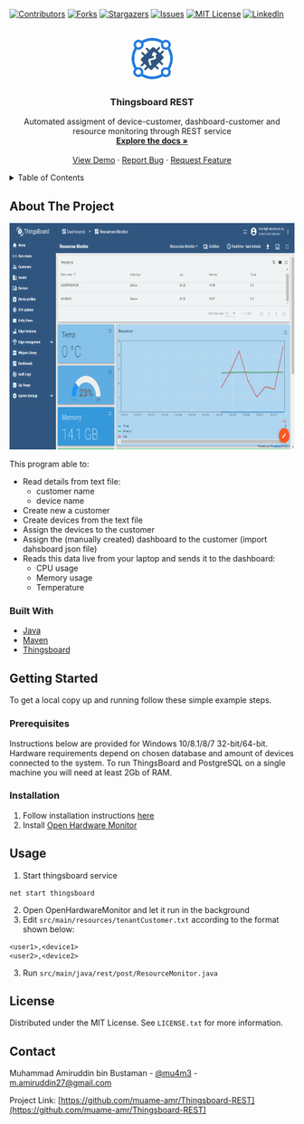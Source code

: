 <div id="top"></div>
<!--
*** Thanks for checking out the Best-README-Template. If you have a suggestion
*** that would make this better, please fork the repo and create a pull request
*** or simply open an issue with the tag "enhancement".
*** Don't forget to give the project a star!
*** Thanks again! Now go create something AMAZING! :D
-->

<!-- PROJECT SHIELDS -->
<!--
*** I'm using markdown "reference style" links for readability.
*** Reference links are enclosed in brackets [ ] instead of parentheses ( ).
*** See the bottom of this document for the declaration of the reference variables
*** for contributors-url, forks-url, etc. This is an optional, concise syntax you may use.
*** https://www.markdownguide.org/basic-syntax/#reference-style-links
-->

[![Contributors][contributors-shield]][contributors-url]
[![Forks][forks-shield]][forks-url]
[![Stargazers][stars-shield]][stars-url]
[![Issues][issues-shield]][issues-url]
[![MIT License][license-shield]][license-url]
[![LinkedIn][linkedin-shield]][linkedin-url]

<!-- PROJECT LOGO -->
<br />
<div align="center">
  <a href="https://github.com/muame-amr/Thingsboard-REST">
    <img src="images/logo.webp" alt="Logo" width="80" height="80">
  </a>

<h3 align="center">Thingsboard REST</h3>

  <p align="center">
    Automated assigment of device-customer, dashboard-customer and resource monitoring through REST service
    <br />
    <a href="https://github.com/muame-amr/Thingsboard-REST"><strong>Explore the docs »</strong></a>
    <br />
    <br />
    <a href="https://github.com/muame-amr/Thingsboard-REST">View Demo</a>
    ·
    <a href="https://github.com/muame-amr/Thingsboard-REST/issues">Report Bug</a>
    ·
    <a href="https://github.com/muame-amr/Thingsboard-REST/issues">Request Feature</a>
  </p>
</div>

<!-- TABLE OF CONTENTS -->
<details>
  <summary>Table of Contents</summary>
  <ol>
    <li>
      <a href="#about-the-project">About The Project</a>
      <ul>
        <li><a href="#built-with">Built With</a></li>
      </ul>
    </li>
    <li>
      <a href="#getting-started">Getting Started</a>
      <ul>
        <li><a href="#prerequisites">Prerequisites</a></li>
        <li><a href="#installation">Installation</a></li>
      </ul>
    </li>
    <li><a href="#usage">Usage</a></li>
    <li><a href="#license">License</a></li>
    <li><a href="#contact">Contact</a></li>
  </ol>
</details>

<!-- ABOUT THE PROJECT -->

## About The Project

<img src="images/ThingsBoard-Dashboard-example.png" alt="dashboard" width="700" height="400">

This program able to:

- Read details from text file:
  - customer name
  - device name
- Create new a customer
- Create devices from the text file
- Assign the devices to the customer
- Assign the (manually created) dashboard to the customer (import dahsboard json file)
- Reads this data live from your laptop and sends it to the dashboard:
  - CPU usage
  - Memory usage
  - Temperature

### Built With

- [Java](https://www.java.com/en/)
- [Maven](https://maven.apache.org//)
- [Thingsboard](https://thingsboard.io/)

<!-- GETTING STARTED -->

## Getting Started

To get a local copy up and running follow these simple example steps.

### Prerequisites

Instructions below are provided for Windows 10/8.1/8/7 32-bit/64-bit. Hardware requirements depend on chosen database and amount of devices connected to the system. To run ThingsBoard and PostgreSQL on a single machine you will need at least 2Gb of RAM.

### Installation

1. Follow installation instructions [here](https://thingsboard.io/docs/user-guide/install/windows/)
2. Install [Open Hardware Monitor](https://openhardwaremonitor.org/)

<!-- USAGE EXAMPLES -->

## Usage

1. Start thingsboard service

```
net start thingsboard
```

2. Open OpenHardwareMonitor and let it run in the background
3. Edit `src/main/resources/tenantCustomer.txt` according to the format shown below:

```
<user1>,<device1>
<user2>,<device2>
```

3. Run `src/main/java/rest/post/ResourceMonitor.java`

<!-- LICENSE -->

## License

Distributed under the MIT License. See `LICENSE.txt` for more information.

<!-- CONTACT -->

## Contact

Muhammad Amiruddin bin Bustaman - [@mu4m3](https://twitter.com/mu4m3) - m.amiruddin27@gmail.com

Project Link: [https://github.com/muame-amr/Thingsboard-REST](https://github.com/muame-amr/Thingsboard-REST)

<!-- MARKDOWN LINKS & IMAGES -->
<!-- https://www.markdownguide.org/basic-syntax/#reference-style-links -->

[contributors-shield]: https://img.shields.io/github/contributors/muame-amr/Thingsboard-REST.svg?style=for-the-badge
[contributors-url]: https://github.com/muame-amr/Thingsboard-REST/graphs/contributors
[forks-shield]: https://img.shields.io/github/forks/muame-amr/Thingsboard-REST.svg?style=for-the-badge
[forks-url]: https://github.com/muame-amr/Thingsboard-REST/network/members
[stars-shield]: https://img.shields.io/github/stars/muame-amr/Thingsboard-REST.svg?style=for-the-badge
[stars-url]: https://github.com/muame-amr/Thingsboard-REST/stargazers
[issues-shield]: https://img.shields.io/github/issues/muame-amr/Thingsboard-REST.svg?style=for-the-badge
[issues-url]: https://github.com/muame-amr/Thingsboard-REST/issues
[license-shield]: https://img.shields.io/github/license/muame-amr/Thingsboard-REST.svg?style=for-the-badge
[license-url]: https://github.com/muame-amr/Thingsboard-REST/blob/master/LICENSE.txt
[linkedin-shield]: https://img.shields.io/badge/-LinkedIn-black.svg?style=for-the-badge&logo=linkedin&colorB=555
[linkedin-url]: https://linkedin.com/in/muame
